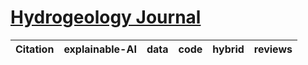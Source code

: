 # [Hydrogeology Journal](https://www.springer.com/journal/10040)

| Citation           | explainable-AI | data   | code | hybrid |   reviews  |
|--------------------|----------------|--------|------|--------|------------|